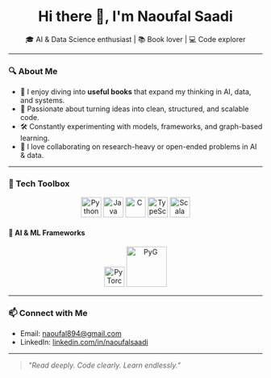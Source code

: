 <h1 align="center">Hi there 👋, I'm Naoufal Saadi</h1>

<p align="center">
  🎓 AI & Data Science enthusiast | 📚 Book lover | 💻 Code explorer
</p>

---

### 🔍 About Me

- 📘 I enjoy diving into **useful books** that expand my thinking in AI, data, and systems.
- 🧠 Passionate about turning ideas into clean, structured, and scalable code.
- 🛠️ Constantly experimenting with models, frameworks, and graph-based learning.
- 💬 I love collaborating on research-heavy or open-ended problems in AI & data.

---

### 🧰 Tech Toolbox

<p align="center">
  <img src="https://cdn.jsdelivr.net/gh/devicons/devicon/icons/python/python-original.svg" width="40" alt="Python"/>
  <img src="https://cdn.jsdelivr.net/gh/devicons/devicon/icons/java/java-original.svg" width="40" alt="Java"/>
  <img src="https://cdn.jsdelivr.net/gh/devicons/devicon/icons/c/c-original.svg" width="40" alt="C"/>
  <img src="https://cdn.jsdelivr.net/gh/devicons/devicon/icons/typescript/typescript-original.svg" width="40" alt="TypeScript"/>
  <img src="https://cdn.jsdelivr.net/gh/devicons/devicon/icons/scala/scala-original.svg" width="40" alt="Scala"/>
</p>

#### 🧠 AI & ML Frameworks

<p align="center">
  <img src="https://cdn.jsdelivr.net/gh/devicons/devicon/icons/pytorch/pytorch-original.svg" width="40" alt="PyTorch"/>
  <img src="https://raw.githubusercontent.com/pyg-team/pytorch_geometric/master/docs/source/_static/img/pyg_logo_text.svg" width="80" alt="PyG"/>
</p>

---


### 📫 Connect with Me

- Email: naoufal894@gmail.com 
- LinkedIn: [linkedin.com/in/naoufalsaadi](https://www.linkedin.com/in/naoufal-saadi-a4576121b/)

---

> *"Read deeply. Code clearly. Learn endlessly."*

